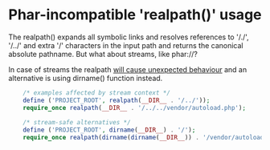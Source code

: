 
# Phar-incompatible 'realpath()' usage

The realpath() expands all symbolic links and resolves references to '/./', '/../' and extra '/' characters in 
the input path and returns the canonical absolute pathname. But what about streams, like phar://<file-path>?

In case of streams the realpath [will cause unexpected behaviour](https://bugs.php.net/bug.php?id=52769) and an 
alternative is using dirname() function instead.

```php
    /* examples affected by stream context */
    define ('PROJECT_ROOT', realpath(__DIR__ . '/../'));
    require_once realpath(__DIR__ . '/../../vendor/autoload.php');
    
    /* stream-safe alternatives */
    define ('PROJECT_ROOT', dirname(__DIR__) . '/');
    require_once realpath(dirname(dirname(__DIR__)) . '/vendor/autoload.php');
```
